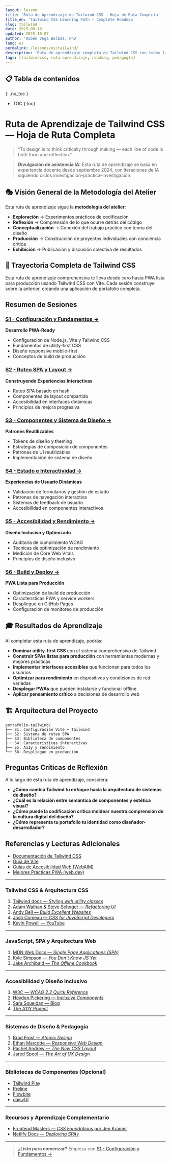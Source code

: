 ```yaml
---
layout: lesson
title: 'Ruta de Aprendizaje de Tailwind CSS — Hoja de Ruta Completa'
title_en: 'Tailwind CSS Learning Path — Complete Roadmap'
slug: tailwind
date: 2025-09-10
updated: 2025-10-07
author: 'Rubén Vega Balbás, PhD'
lang: es
permalink: /lessons/es/tailwind/
description: 'Ruta de aprendizaje completa de Tailwind CSS con todas las sesiones, desde configuración hasta despliegue en producción, siguiendo metodología del atelier.'
tags: [tailwindcss, ruta-aprendizaje, roadmap, pedagogía]
---
```


<!-- prettier-ignore-start -->

## 📋 Tabla de contenidos
{: .no_toc }
- TOC
{:toc}

<!-- prettier-ignore-end -->

# Ruta de Aprendizaje de Tailwind CSS — Hoja de Ruta Completa

> “To design is to think critically through making — each line of code is both form and reflection.”

> **Divulgación de asistencia IA:** Esta ruta de aprendizaje se basa en experiencia docente desde septiembre 2024, con iteraciones de IA siguiendo ciclos investigación–práctica–investigación.

## 🎭 Visión General de la Metodología del Atelier

Esta ruta de aprendizaje sigue la **metodología del atelier**:

- **Exploración** → Experimentos prácticos de codificación
- **Reflexión** → Comprensión de lo que ocurre detrás del código
- **Conceptualización** → Conexión del trabajo práctico con teoría del diseño
- **Producción** → Construcción de proyectos individuales con conciencia crítica
- **Exhibición** → Publicación y discusión colectiva de resultados

## 🚀 Trayectoria Completa de Tailwind CSS

Esta ruta de aprendizaje comprehensiva te lleva desde cero hasta PWA lista para producción usando Tailwind CSS con Vite. Cada sesión construye sobre la anterior, creando una aplicación de portafolio completa.

## Resumen de Sesiones

### [S1 - Configuración y Fundamentos →](/lessons/es/tailwind/setup-and-fundamentals/)

**Desarrollo PWA-Ready**

- Configuración de Node.js, Vite y Tailwind CSS
- Fundamentos de utility-first CSS
- Diseño responsive mobile-first
- Conceptos de build de producción

### [S2 - Ruteo SPA y Layout →](/lessons/es/tailwind/routing-and-shared-layout/)

**Construyendo Experiencias Interactivas**

- Ruteo SPA basado en hash
- Componentes de layout compartido
- Accesibilidad en interfaces dinámicas
- Principios de mejora progresiva

### [S3 - Componentes y Sistema de Diseño →](/lessons/es/tailwind/components-design-system/)

**Patrones Reutilizables**

- Tokens de diseño y theming
- Estrategias de composición de componentes
- Patrones de UI reutilizables
- Implementación de sistema de diseño

### [S4 - Estado e Interactividad →](/lessons/es/tailwind/state-interactivity/)

**Experiencias de Usuario Dinámicas**

- Validación de formularios y gestión de estado
- Patrones de navegación interactiva
- Sistemas de feedback de usuario
- Accesibilidad en componentes interactivos

### [S5 - Accesibilidad y Rendimiento →](/lessons/es/tailwind/accessibility-performance/)

**Diseño Inclusivo y Optimizado**

- Auditoría de cumplimiento WCAG
- Técnicas de optimización de rendimiento
- Medición de Core Web Vitals
- Principios de diseño inclusivo

### [S6 - Build y Deploy →](/lessons/es/tailwind/build-deploy/)

**PWA Lista para Producción**

- Optimización de build de producción
- Características PWA y service workers
- Despliegue en GitHub Pages
- Configuración de monitoreo de producción

## 🎓 Resultados de Aprendizaje

Al completar esta ruta de aprendizaje, podrás:

- **Dominar utility-first CSS** con el sistema comprehensivo de Tailwind
- **Construir SPAs listas para producción** con herramientas modernas y mejores prácticas
- **Implementar interfaces accesibles** que funcionan para todos los usuarios
- **Optimizar para rendimiento** en dispositivos y condiciones de red variadas
- **Desplegar PWAs** que pueden instalarse y funcionar offline
- **Aplicar pensamiento crítico** a decisiones de desarrollo web

## 🏗️ Arquitectura del Proyecto

```
portafolio-tailwind/
├── S1: Configuración Vite + Tailwind
├── S2: Sistema de ruteo SPA
├── S3: Biblioteca de componentes
├── S4: Características interactivas
├── S5: A11y y rendimiento
└── S6: Despliegue en producción
```

## Preguntas Críticas de Reflexión

A lo largo de esta ruta de aprendizaje, considera:

- **¿Cómo cambia Tailwind tu enfoque hacia la arquitectura de sistemas de diseño?**
- **¿Cuál es la relación entre semántica de componentes y estética visual?**
- **¿Cómo puede la codificación crítica moldear nuestra comprensión de la cultura digital del diseño?**
- **¿Cómo representa tu portafolio tu identidad como diseñador-desarrollador?**

## Referencias y Lecturas Adicionales

- [Documentación de Tailwind CSS](https://tailwindcss.com/docs)
- [Guía de Vite](https://vite.dev/guide/)
- [Guías de Accesibilidad Web (WebAIM)](https://webaim.org/)
- [Mejores Prácticas PWA (web.dev)](https://web.dev/pwa/)

---

### Tailwind CSS & Arquitectura CSS

1. [Tailwind docs — _Styling with utility classes_](https://tailwindcss.com/docs/styling-with-utility-classes)
2. [Adam Wathan & Steve Schoger — _Refactoring UI_](https://refactoringui.com)
3. [Andy Bell — _Build Excellent Websites_](https://buildexcellentwebsit.es)
4. [Josh Comeau — _CSS for JavaScript Developers_](https://css-for-js.dev)
5. [Kevin Powell — YouTube](https://www.youtube.com/@KevinPowell)

---

### JavaScript, SPA y Arquitectura Web

1. [MDN Web Docs — _Single Page Applications (SPA)_](https://developer.mozilla.org/en-US/docs/Glossary/SPA)
2. [Kyle Simpson — _You Don’t Know JS Yet_](https://github.com/getify/You-Dont-Know-JS)
3. [Jake Archibald — _The Offline Cookbook_](https://developers.google.com/web/fundamentals/instant-and-offline/offline-cookbook)

---

### Accesibilidad y Diseño Inclusivo

1. [W3C — _WCAG 2.2 Quick Reference_](https://www.w3.org/WAI/WCAG22/quickref/)
2. [Heydon Pickering — _Inclusive Components_](https://inclusive-components.design)
3. [Sara Soueidan — Blog](https://www.sarasoueidan.com/blog/)
4. [The A11Y Project](https://www.a11yproject.com)

---

### Sistemas de Diseño & Pedagogía

1. [Brad Frost — _Atomic Design_](https://atomicdesign.bradfrost.com)
2. [Ethan Marcotte — _Responsive Web Design_](https://abookapart.com/products/responsive-web-design)
3. [Rachel Andrew — _The New CSS Layout_](https://abookapart.com/products/the-new-css-layout)
4. [Jared Spool — _The Art of UX Design_](https://uxdesign.cc/@jmspool)

---

### Bibliotecas de Componentes (Opcional)

- [Tailwind Play](https://play.tailwindcss.com)
- [Preline](https://preline.co)
- [Flowbite](https://flowbite.com)
- [daisyUI](https://daisyui.com)

---

### Recursos y Aprendizaje Complementario

- [Frontend Masters — _CSS Foundations_ por Jen Kramer](https://frontendmasters.com/courses/css-foundations/)
- [Netlify Docs — _Deploying SPAs_](https://docs.netlify.com/routing/redirects/redirect-options/#spa-support)

---

> **¿Listo para comenzar?** Empieza con [S1 - Configuración y Fundamentos →](/lessons/es/tailwind/setup-and-fundamentals/)
